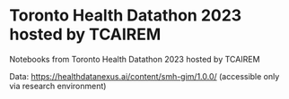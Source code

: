 # Toronto Health Datathon 2023 hosted by TCAIREM
Notebooks from Toronto Health Datathon 2023 hosted by TCAIREM

Data: https://healthdatanexus.ai/content/smh-gim/1.0.0/ (accessible only via research environment)
